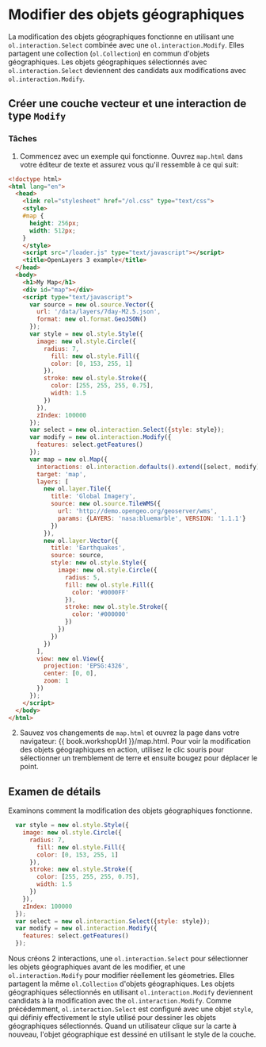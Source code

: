 # Modifier des objets géographiques

La modification des objets géographiques fonctionne en utilisant une `ol.interaction.Select` combinée avec une `ol.interaction.Modify`. Elles partagent une collection (`ol.Collection`) en commun d'objets géographiques. Les objets géographiques sélectionnés avec `ol.interaction.Select` deviennent des candidats aux modifications avec `ol.interaction.Modify`.

## Créer une couche vecteur et une interaction de type `Modify`

### Tâches

1. Commencez avec un exemple qui fonctionne.  Ouvrez `map.html` dans votre éditeur de texte et assurez vous qu'il ressemble à ce qui suit:

  ```html
  <!doctype html>
  <html lang="en">
    <head>
      <link rel="stylesheet" href="/ol.css" type="text/css">
      <style>
      #map {
        height: 256px;
        width: 512px;
      }
      </style>
      <script src="/loader.js" type="text/javascript"></script>
      <title>OpenLayers 3 example</title>
    </head>
    <body>
      <h1>My Map</h1>
      <div id="map"></div>
      <script type="text/javascript">
        var source = new ol.source.Vector({
          url: '/data/layers/7day-M2.5.json',
          format: new ol.format.GeoJSON()
        });
        var style = new ol.style.Style({
          image: new ol.style.Circle({
            radius: 7,
              fill: new ol.style.Fill({
              color: [0, 153, 255, 1]
            }),
            stroke: new ol.style.Stroke({
              color: [255, 255, 255, 0.75],
              width: 1.5
            })
          }),
          zIndex: 100000
        });
        var select = new ol.interaction.Select({style: style});
        var modify = new ol.interaction.Modify({
          features: select.getFeatures()
        });
        var map = new ol.Map({
          interactions: ol.interaction.defaults().extend([select, modify]),
          target: 'map',
          layers: [
            new ol.layer.Tile({
              title: 'Global Imagery',
              source: new ol.source.TileWMS({
                url: 'http://demo.opengeo.org/geoserver/wms',
                params: {LAYERS: 'nasa:bluemarble', VERSION: '1.1.1'}
              })
            }),
            new ol.layer.Vector({
              title: 'Earthquakes',
              source: source,
              style: new ol.style.Style({
                image: new ol.style.Circle({
                  radius: 5,
                  fill: new ol.style.Fill({
                    color: '#0000FF'
                  }),
                  stroke: new ol.style.Stroke({
                    color: '#000000'
                  })
                })
              })
            })
          ],
          view: new ol.View({
            projection: 'EPSG:4326',
            center: [0, 0],
            zoom: 1
          })
        });
      </script>
    </body>
  </html>
  ```

2.  Sauvez vos changements de `map.html` et ouvrez la page dans votre navigateur:  {{ book.workshopUrl }}/map.html. Pour voir la modification des objets géographiques en action, utilisez le clic souris pour sélectionner un tremblement de terre et ensuite bougez pour déplacer le point.

## Examen de détails

Examinons comment la modification des objets géographiques fonctionne.

```js
  var style = new ol.style.Style({
    image: new ol.style.Circle({
      radius: 7,
        fill: new ol.style.Fill({
        color: [0, 153, 255, 1]
      }),
      stroke: new ol.style.Stroke({
        color: [255, 255, 255, 0.75],
        width: 1.5
      })
    }),
    zIndex: 100000
  });
  var select = new ol.interaction.Select({style: style});
  var modify = new ol.interaction.Modify({
    features: select.getFeatures()
  });
```

Nous créons 2 interactions, une `ol.interaction.Select` pour sélectionner les objets géographiques avant de les modifier, et une `ol.interaction.Modify` pour modifier réellement les géometries. Elles partagent la même `ol.Collection` d'objets géographiques. Les objets géographiques sélectionnés en utilisant `ol.interaction.Modify` deviennent candidats à la modification avec the `ol.interaction.Modify`. Comme précédemment, `ol.interaction.Select` est configuré avec une objet `style`, qui définiy effectivement le style utilisé pour dessiner les objets géographiques sélectionnés. Quand un utilisateur clique sur la carte à nouveau, l'objet géographique est dessiné en utilisant le style de la couche.
